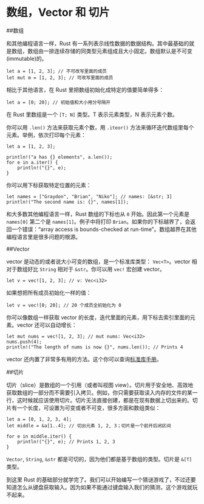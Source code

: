 数组，Vector 和 切片
===

##数组

和其他编程语言一样，Rust 有一系列表示线性数据的数据结构。其中最基础的就是数组，数组由一排连续存储的同类型元素组成且大小固定。数组默认是不可变(immutable)的。

	let a = [1, 2, 3]; // 不可改写里面的成员
	let mut m = [1, 2, 3]; // 可改写里面的成员

相比于其他语言，在 Rust 里把数组初始化成特定的值要简单得多：

	let a = [0; 20]; // 初始值和大小用分号隔开

在 Rust 里数组是一个 `[T; N]` 类型。T 表示元素类型，N 表示元素个数。

你可以用 `.len()` 方法来获取元素个数，用 `.iteor()` 方法来循环迭代数组里每个元素。举例，依次打印每个元素：

	let a = [1, 2, 3];

	println!("a has {} elements", a.len());
	for e in a.iter() {
	    println!("{}", e);
	}

你可以用下标获取特定位置的元素：

	let names = ["Graydon", "Brian", "Niko"]; // names: [&str; 3]
	println!("The second name is: {}", names[1]);

和大多数其他编程语言一样，Rust 数组的下标也从 `0` 开始。因此第一个元素是 `names[0]` 第二个是 `names[1]`。例子中将打印 `Brian`。如果你的下标越界了，会返回一个错误：“array access is bounds-checked at run-time”。数组越界在其他编程语言里是很多问题的根源。

##Vector

vector 是动态的或者说大小可变的数组，是一个标准库类型： `Vec<T>`。vector 相对于数组好比 `String` 相对于 `&str`。你可以用 `vec!` 宏创建 vector。

	let v = vec![1, 2, 3]; // v: Vec<i32>

如果想把所有成员初始化一样的值：

	let v = vec![0; 20]; // 20 个成员全初始化为 0

你可以像数组一样获取 vector 的长度，迭代里面的元素，用下标去索引里面的元素。vector 还可以自动增长：

	let mut nums = vec![1, 2, 3]; // mut nums: Vec<i32>
	nums.push(4);
	println!("The length of nums is now {}", nums.len()); // Prints 4

vector 还内置了非常多有用的方法。这个你可以查询[标准库手册](http://doc.rust-lang.org/std/)。

##切片

切片（slice）是数组的一个引用（或者叫视图 view）。切片用于安全地、高效地获取数组的一部分而不需要引入拷贝。例如，你只需要获取读入内存的文件的某一行，这时候就应该使用切片。切片无法直接创建，都是在现有数据上切出来的。切片有一个长度，可设置为可变或者不可变，很多方面和数组类似：

	let a = [0, 1, 2, 3, 4];
	let middle = &a[1..4]; // 切出元素 1, 2, 3；切片是一个前开后闭区间

	for e in middle.iter() {
    	println!("{}", e); // Prints 1, 2, 3
	}

`Vector`, `String`, `&str` 都是可切的，因为他们都是基于数组的类型。切片是 `&[T]` 类型。

到这里 Rust 的基础部分就学完了。我们可以开始编写一个猜谜游戏了，不过还要知道怎么从键盘获取输入。因为如果不能通过键盘输入我们的猜测，这个游戏就玩不起来。